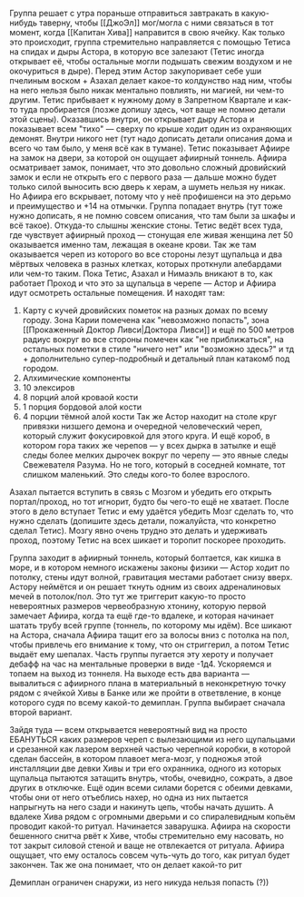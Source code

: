 Группа решает с утра пораньше отправиться завтракать в какую-нибудь таверну, чтобы [[ДжоЭл]] мог/могла с ними связаться в тот момент, когда [[Капитан Хива]] направится в свою ячейку. 
Как только это происходит, группа стремительно направляется с помощью Тетиса на спидах и дыры Астора, в которую все залезают (Тетис иногда открывает её, чтобы остальные могли подышать свежим воздухом и не окочуриться в дыре). Перед этим Астор закупоривает себе уши пчелиным воском + Азахал делает какое-то колдунство над ним, чтобы на него нельзя было никак ментально повлиять, ни магией, ни чем-то другим.
Тетис прибывает к нужному дому в Запретном Квартале и как-то туда пробирается (позже допишу здесь, чот ваще не помню детали этой сцены). Оказавшись внутри, он открывает дыру Астора и показывает всем "тихо" — сверху по крыше ходит один из охраняющих демонят.
Внутри никого нет (тут надо дописать детали описания дома и всего чо там было, у меня всё как в тумане).
Тетис показывает Афиире на замок на двери, за которой он ощущает афиирный тоннель. Афиира осматривает замок, понимает, что это довольно сложный дровийский замок и если не открыть его с первого раза — дальше можно будет только силой выносить всю дверь к херам, а шуметь нельзя ну никак. Но Афиира его вскрывает, потому что у неё профишенси на это дерьмо и преимущество и +14 на отмычки. 
Группа попадает внутрь (тут тоже нужно дописать, я не помню совсем описания, что там были за шкафы и всё такое). Откуда-то слышны женские стоны. Тетис ведёт всех туда, где чувствует афиирный проход — стонущая еле живая женщина лет 50 оказывается именно там, лежащая в океане крови. Так же там оказывается череп из которого во все стороны лезут щупальца и два мёртвых человека в разных клетках, которых проткнули алебардами или чем-то таким.
Пока Тетис, Азахал и Нимаэль вникают в то, как работает Проход и что это за щупальца в черепе — Астор и Афиира идут осмотреть остальные помещения. И находят там:
1) Карту с кучей дровийских пометок на разных домах по всему городу. Зона Карии помечена как "невозможно попасть", зона [[Прокаженный Доктор Ливси|Доктора Ливси]] и ещё по 500 метров радиус вокруг во все стороны помечен как "не приближаться", на остальных пометки в стиле "ничего нет" или "возможно здесь?" и тд + дополнительно супер-подробный и детальный план катакомб под городом.
2) Алхимические компоненты
3) 10 элексиров
4) 8 порций алой кроваой кости
5) 1 порция бордовой алой кости
6) 4 порции тёмной алой кости
Так же Астор находит на столе круг привязки низшего демона и очередной человеческий череп, который служит фокусировкой для этого круга. И ещё короб, в котором гора таких же черепов — у всех дырка в затылке и ещё следы более мелких дырочек вокруг по черепу — это явные следы Свежевателя Разума. Но не того, который в соседней комнате, тот слишком маленький. Это следы кого-то более взрослого.

Азахал пытается вступить в связь с Мозгом и убедить его открыть портал/проход, но тот игнорит, будто бы чего-то ещё не хватает. После этого в дело вступает Тетис и ему удаётся убедить Мозг сделать то, что нужно сделать (допишите здесь детали, пожалуйста, что конкретно сделал Тетис). Мозгу явно очень трудно это делать и удерживать проход, поэтому Тетис на всех шикает и торопит поскорее проходить.

Группа заходит в афиирный тоннель, который болтается, как кишка в море, и в котором немного искажены законы физики — Астор ходит по потолку, стены идут волной, гравитация местами работает снизу вверх. Астору неймётся и он решает ткнуть одним из своих адреналиновых мечей в потолок/пол. Это тут же триггерит какую-то просто невероятных размеров червеобразную хтонину, которую первой замечает Афиира, когда та ещё где-то вдалеке, и которая начинает шатать трубу всей группе (тоннель, по которому мы идём). Все шикают на Астора, сначала Афиира тащит его за волосы вниз с потолка на пол, чтобы привлечь его внимание к тому, что он стриггерил, а потом Тетис выдаёт ему шепалах. Часть группы пугается эту хероту и получает дебафф на час на ментальные проверки в виде -1д4. Ускоряемся и топаем на выход из тоннеля.
На выходе есть два варианта — вывалиться с афиирного плана в материальный в неконкретную точку рядом с ячейкой Хивы в Банке или же пройти в ответвление, в конце которого судя по всему какой-то демиплан. Группа выбирает сначала второй вариант. 

Зайдя туда — всем открывается невероятный вид на просто ЕБАНУТЬСЯ каких размеров череп с вылезающими из него щупальцами и срезанной как лазером верхней частью черепной коробки, в которой сделан бассейн, в котором плавоет мега-мозг, у подножья этой инсталляции две девки Хивы и три его охранника, одного из которых щупальца пытаются затащить внутрь, чтобы, очевидно, сожрать, а двое других в отключке. Ещё один всеми силами борется с обеими девками, чтобы они от него отъеблись нахер, но одна из них пытается напрыгнуть на него сзади и накинуть цепь, чтобы начать душить. 
А вдалеке Хива рядом с огромными дверьми и со спиралевидным копьём проводит какой-то ритуал.
Начинается заварушка. 
Афиира на скорости бешенного снитча рвёт к Хиве, чтобы стремительно ему насовать, но тот закрыт силовой стеной и ваще не отвлекается от ритуала. Афиира ощущает, что ему осталось совсем чуть-чуть до того, как ритуал будет закончен. Так же она понимает, что он делает какой-то рит

Демиплан ограничен снаружи, из него никуда нельзя попасть (?))